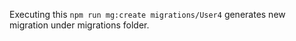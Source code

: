 Executing this `npm run mg:create migrations/User4` generates new migration under migrations folder.

